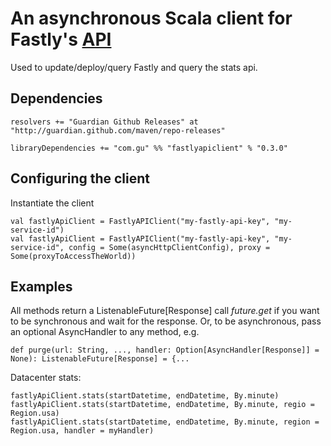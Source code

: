 An asynchronous Scala client for Fastly's [API](http://www.fastly.com/docs/api)
=============================================================================

Used to update/deploy/query Fastly and query the stats api.

Dependencies
------------

    resolvers += "Guardian Github Releases" at "http://guardian.github.com/maven/repo-releases"

    libraryDependencies += "com.gu" %% "fastlyapiclient" % "0.3.0"


Configuring the client
----------------------

Instantiate the client

    val fastlyApiClient = FastlyAPIClient("my-fastly-api-key", "my-service-id")
    val fastlyApiClient = FastlyAPIClient("my-fastly-api-key", "my-service-id", config = Some(asyncHttpClientConfig), proxy = Some(proxyToAccessTheWorld))


Examples
--------

All methods return a ListenableFuture[Response] call *future.get* if you want to be synchronous and wait for the response.
Or, to be asynchronous, pass an optional AsyncHandler to any method, e.g.

    def purge(url: String, ..., handler: Option[AsyncHandler[Response]] = None): ListenableFuture[Response] = {...


Datacenter stats:

    fastlyApiClient.stats(startDatetime, endDatetime, By.minute)
    fastlyApiClient.stats(startDatetime, endDatetime, By.minute, regio = Region.usa)
    fastlyApiClient.stats(startDatetime, endDatetime, By.minute, region = Region.usa, handler = myHandler)

